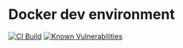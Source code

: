 # Docker dev environment

[![CI Build](https://github.com/DomHeal/devops-tooling-container/actions/workflows/docker-publish.yml/badge.svg)](https://github.com/DomHeal/devops-tooling-container/actions/workflows/docker-publish.yml)
[![Known Vulnerabilities](https://snyk.io/test/github/DomHeal/devops-tooling-container/badge.svg)](https://snyk.io/test/github/DomHeal/devops-tooling-container)
